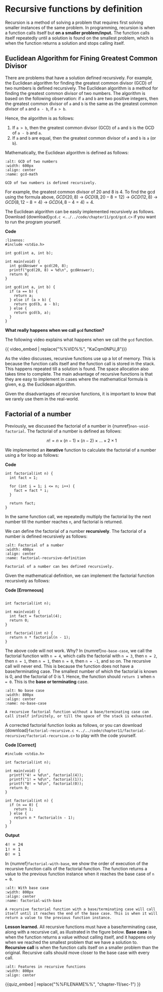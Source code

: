 # Recursive functions by definition

Recursion is a method of solving a problem that requires first solving smaller instances of the same problem. In programming, recursion is when a function calls itself but **on a smaller problem/input.**  The function calls itself repeatedly until a solution is found on the smallest problem, which is when the function returns a solution and stops calling itself.


## Euclidean Algorithm for Fining Greatest Common Divisor

There are problems that have a solution defined recursively. For example, the Euclidean algorithm for finding the greatest common divisor (GCD) of two numbers is defined recursively. The Euclidean algorithm is a method for finding the greatest common divisor of two numbers. The algorithm is based on the following observation: if `a` and `b` are two positive integers, then the greatest common divisor of `a` and `b` is the same as the greatest common divisor of `a` and `a - b`, if `a > b`. 

Hence, the algorithm is as follows:

1. If `a > b`, then the greatest common divisor (GCD) of `a` and `b` is the GCD of `a - b` and `a`.
2. If `a` and `b` are equal, then the greatest common divisor of `a` and `b` is `a` (or `b`).

Mathematically, the Euclidean algorithm is defined as follows:

```{figure} ./images/gcd-math.png
:alt: GCD of two numbers
:width: 600px
:align: center
:name: gcd-math

GCD of two numbers is defined recursively.
```

For example, the greatest common divisor of 20 and 8 is 4. To find the gcd using the formula above, $GCD(20, 8)$ $\rightarrow$ $GCD(8, 20 - 8 = 12)$ $\rightarrow$ $GCD(12, 8)$ $\rightarrow$ $GCD(8, 12 - 8 = 4)$ $\rightarrow$ $GCD(4, 8 - 4 = 4) = 4$. 

The Euclidean algorithm can be easily implemented recursively as follows. Download {download}`gcd.c <../../code/chapter11/gcd/gcd.c>` if you want to run the program yourself. 

**Code**
```{code-block} c
:linenos:
#include <stdio.h>

int gcd(int a, int b);

int main(void) {
  int gcdAnswer = gcd(20, 8);
  printf("gcd(20, 8) = %d\n", gcdAnswer);
  return 0;
}

int gcd(int a, int b) {
  if (a == b) {
    return a;
  } else if (a > b) {
    return gcd(b, a - b);
  } else {
    return gcd(b, a);
  }
}
```

**What really happens when we call `gcd` function?** 

The following video explains what happens when we call the `gcd` function.

{{ video_embed | replace("%%VID%%", "KaCqm0NPU_8")}}

As the video discusses, recursive functions use up a lot of memory. This is because the function calls itself and the function call is stored in the stack. This happens repeated till a solution is found. The space allocation also takes time to complete. The main advantage of recursive functions is that they are easy to implement in cases where the mathematical formula is given, e.g. the Euclidean algorithm.

Given the disadvantages of recursive functions, it is important to know that we rarely use them in the real-world. 

## Factorial of a number

Previously, we discussed the factorial of a number in {numref}`non-void-factorial`. The factorial of a number is defined as follows:

$$n! = n \times (n - 1) \times (n - 2) \times \dots \times 2 \times 1$$

We implemented an **iterative** function to calculate the factorial of a number using a for loop as follows:

**Code**
```{code-block} c
int factorial(int n) {
  int fact = 1;

  for (int i = 1; i <= n; i++) {
    fact = fact * i;
  }

  return fact;
}
```

In the same function call, we repeatedly multiply the factorial by the next number till the number reaches `n`, and factorial is returned. 

We can define the factorial of a number **recursively**. The factorial of a number is defined recursively as follows:

```{figure} ./images/factorial-recursive-definition.png
:alt: Factorial of a number
:width: 400px
:align: center
:name: factorial-recursive-definition

Factorial of a number can bes defined recursively.
```

Given the mathematical definition, we can implement the factorial function recursively as follows:

**Code [Errorneous]**
```{code-block} c

int factorial(int n);

int main(void) {
  int fact = factorial(4);
  return 0;
}

int factorial(int n) {
  return n * factorial(n - 1);
}
```

The above code will not work. Why? In {numref}`no-base-case`, we call the factorial function with `n = 4`, which calls the factorial with `n = 3`, then `n = 2`, then `n = 1`, then `n = 1`, then `n = 0`, then `n = -1`, and so on. The recursive call will never end. This is because the function does not have a base/terminating case. The smallest number of which the factorial is known is 0, and the factorial of 0 is 1. Hence, the function should `return 1` when `n = 0`. This is the **base or terminating** case. 


```{figure} ./images/no-base-case.png
:alt: No base case
:width: 800px
:align: center
:name: no-base-case

A recursive factorial function without a base/terminating case can call itself infinitely, or till the space of the stack is exhausted.
```

A corrected factorial function looks as follows, or you can download {download}`factorial-recursive.c <../../code/chapter11/factorial-recursive/factorial-recursive.c>` to play with the code yourself.

**Code [Correct]**
```{code-block} c
#include <stdio.h>

int factorial(int n);

int main(void) {
  printf("4! = %d\n", factorial(4));
  printf("1! = %d\n", factorial(1));
  printf("0! = %d\n", factorial(0));
  return 0;
}

int factorial(int n) {
  if (n == 0) {
    return 1;
  } else {
    return n * factorial(n - 1);
  }
}
```

**Output**
<pre>
4! = 24
1! = 1
0! = 1
</pre>

In {numref}`factorial-with-base`, we show the order of execution of the recursive function calls of the factorial function. The function returns a value to the previous function instance when it reaches the base case of `n = 0`.

```{figure} ./images/factorial-with-base.png
:alt: With base case
:width: 800px
:align: center
:name: factorial-with-base

A recursive factorial function with a base/terminating case will call itself until it reaches the end of the base case. This is when it will return a value to the previous function instance.
```

**Lesson learned.** All recursive functions must have a base/terminating case, along with a recursive call, as illustrated in the figure below. **Base case** is when the function returns a value without calling itself, and it happens only when we reached the smallest problem that we have a solution to. **Recursive call** is when the function calls itself on a smaller problem than the original. Recursive calls should move closer to the base case with every call. 


```{figure} ./images/features-in-recursive-func.png
:alt: Features in recursive functions
:width: 800px
:align: center
```

{{quiz_embed | replace("%%FILENAME%%", "chapter-11/sec-1") }}
